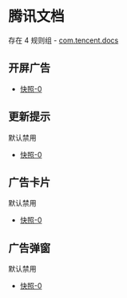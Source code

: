 # 腾讯文档

存在 4 规则组 - [com.tencent.docs](/src/apps/com.tencent.docs.ts)

## 开屏广告

- [快照-0](https://i.gkd.li/i/13198082)

## 更新提示

默认禁用

- [快照-0](https://i.gkd.li/i/13198091)

## 广告卡片

默认禁用

- [快照-0](https://i.gkd.li/i/13198097)

## 广告弹窗

默认禁用

- [快照-0](https://i.gkd.li/i/13242404)
